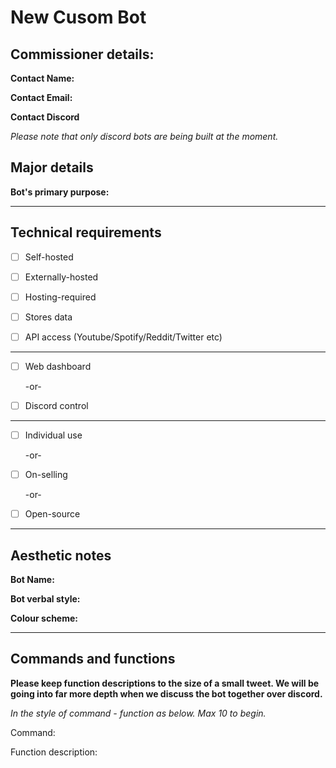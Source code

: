 # New Cusom Bot

## Commissioner details:

**Contact Name:**

**Contact Email:**

**Contact Discord**

*Please note that only discord bots are being built at the moment.*

## Major details

**Bot's primary purpose:**






---
## Technical requirements

- [ ] Self-hosted

- [ ] Externally-hosted

- [ ] Hosting-required

- [ ] Stores data

- [ ] API access (Youtube/Spotify/Reddit/Twitter etc)
---

- [ ] Web dashboard

	-or-
  
- [ ] Discord control
---

- [ ] Individual use

	-or-
  
- [ ] On-selling

	-or-
  
- [ ] Open-source
---
## Aesthetic notes

**Bot Name:**

**Bot verbal style:**

**Colour scheme:**

---

## Commands and functions
**Please keep function descriptions to the size of a small tweet. We will be going into far more depth when we discuss the bot together over discord.**

*In the style of command - function as below. Max 10 to begin.*

Command:

Function description: 



















